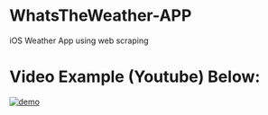 # WhatsTheWeather-APP
iOS Weather App using web scraping



# Video Example (Youtube) Below:

[![demo](https://img.youtube.com/vi/KDLcN5TZKGo/0.jpg)](https://youtu.be/KDLcN5TZKGo)
